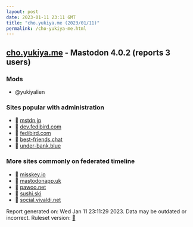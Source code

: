 ```yaml
---
layout: post
date: 2023-01-11 23:11 GMT
title: "cho.yukiya.me (2023/01/11)"
permalink: /cho-yukiya-me.html
---
```



## [cho.yukiya.me](https://cho.yukiya.me) - Mastodon 4.0.2 (reports 3 users)

### Mods
 * @yukiyalien

### Sites popular with administration

* 🐘 [mstdn.jp](/mstdn-jp.html)
* 🐘 [dev.fedibird.com](/dev-fedibird-com.html)
* 🐘 [fedibird.com](/fedibird-com.html)
* 🐘 [best-friends.chat](/best-friends-chat.html)
* 🐘 [under-bank.blue](/under-bank-blue.html)

### More sites commonly on federated timeline

* 🐘 [misskey.io](/misskey-io.html)
* 🐘 [mastodonapp.uk](/mastodonapp-uk.html)
* 🐘 [pawoo.net](/pawoo-net.html)
* 🐘 [sushi.ski](/sushi-ski.html)
* 🐘 [social.vivaldi.net](/social-vivaldi-net.html)

Report generated on: Wed Jan 11 23:11:29 2023. Data may be outdated or incorrect.
Ruleset version: [🧁](/version-cupcake)

